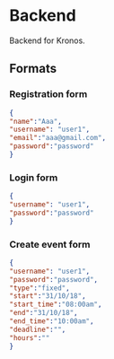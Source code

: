 # Backend
Backend for Kronos.
## Formats
### Registration form
``` json
{
"name":"Aaa",
"username": "user1",
"email":"aaa@gmail.com",
"password":"password"
}
```

### Login form
``` json
{
"username": "user1",
"password":"password"
}
```
### Create event form
``` json
{
"username": "user1",
"password":"password",
"type":"fixed",
"start":"31/10/18",
"start_time":"08:00am",
"end":"31/10/18",
"end_time":"10:00am",
"deadline":"",
"hours":""
}
```
